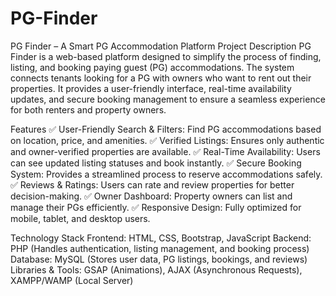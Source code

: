 # PG-Finder
PG Finder – A Smart PG Accommodation Platform
Project Description
PG Finder is a web-based platform designed to simplify the process of finding, listing, and booking paying guest (PG) accommodations. The system connects tenants looking for a PG with owners who want to rent out their properties. It provides a user-friendly interface, real-time availability updates, and secure booking management to ensure a seamless experience for both renters and property owners.

Features
✅ User-Friendly Search & Filters: Find PG accommodations based on location, price, and amenities.
✅ Verified Listings: Ensures only authentic and owner-verified properties are available.
✅ Real-Time Availability: Users can see updated listing statuses and book instantly.
✅ Secure Booking System: Provides a streamlined process to reserve accommodations safely.
✅ Reviews & Ratings: Users can rate and review properties for better decision-making.
✅ Owner Dashboard: Property owners can list and manage their PGs efficiently.
✅ Responsive Design: Fully optimized for mobile, tablet, and desktop users.

Technology Stack
Frontend: HTML, CSS, Bootstrap, JavaScript
Backend: PHP (Handles authentication, listing management, and booking process)
Database: MySQL (Stores user data, PG listings, bookings, and reviews)
Libraries & Tools: GSAP (Animations), AJAX (Asynchronous Requests), XAMPP/WAMP (Local Server)
